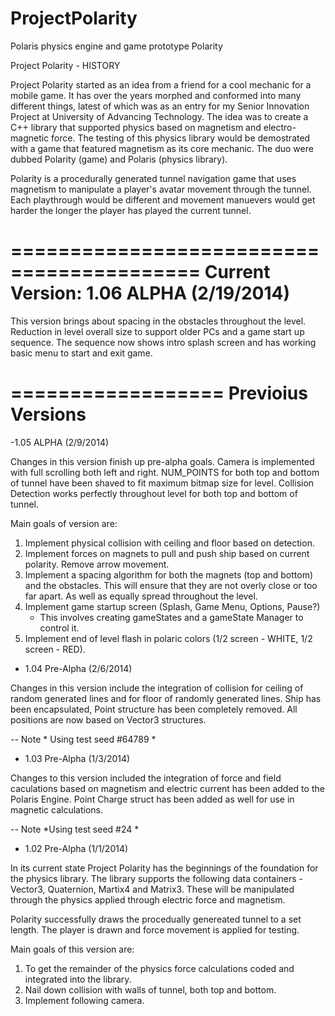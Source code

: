ProjectPolarity
===============

Polaris physics engine and game prototype Polarity

Project Polarity - HISTORY

Project Polarity started as an idea from a friend for a cool mechanic for a mobile game. It has over the years morphed and 
conformed into many different things, latest of which was as an entry for my Senior Innovation Project at University of 
Advancing Technology. The idea was to create a C++ library that supported physics based on magnetism and electro-magnetic
force. The testing of this physics library would be demostrated with a game that featured magnetism as its core mechanic.
The duo were dubbed Polarity (game) and Polaris (physics library). 
  
Polarity is a procedurally generated tunnel navigation game that uses magnetism to manipulate a player's avatar movement
through the tunnel. Each playthrough would be different and movement manuevers would get harder the longer the player has
played the current tunnel. 

==========================================
Current Version: 1.06 ALPHA (2/19/2014)
==========================================

This version brings about spacing in the obstacles throughout the level. Reduction in level overall size to support older PCs and a game start up sequence. The sequence now shows intro splash screen and has working basic menu to start and exit game. 

==================
Previoius Versions
==================
-1.05 ALPHA (2/9/2014)

Changes in this version finish up pre-alpha goals. Camera is implemented with full scrolling both left and right. NUM_POINTS for both top and bottom of tunnel have been shaved to fit maximum bitmap size for level. Collision Detection works perfectly throughout level for both top and bottom of tunnel. 

Main goals of version are:
1) Implement physical collision with ceiling and floor based on detection.
2) Implement forces on magnets to pull and push ship based on current polarity. Remove arrow movement.
3) Implement a spacing algorithm for both the magnets (top and bottom) and the obstacles. This will ensure that they are    not overly close or too far apart. As well as equally spread throughout the level.
4) Implement game startup screen (Splash, Game Menu, Options, Pause?)
      - This involves creating gameStates and a gameState Manager to control it. 
5) Implement end of level flash in polaric colors (1/2 screen - WHITE, 1/2 screen - RED).

- 1.04 Pre-Alpha (2/6/2014)

Changes in this version include the integration of collision for ceiling of random generated lines and for floor of randomly generated lines. Ship has been encapsulated, Point structure has been completely removed. All positions are now based on Vector3 structures. 

-- Note * Using test seed #64789 *

- 1.03 Pre-Alpha (1/3/2014)

Changes to this version included the integration of force and field caculations based on magnetism and electric current 
has been added to the Polaris Engine. Point Charge struct has been added as well for use in magnetic calculations. 

-- Note *Using test seed #24 *

- 1.02 Pre-Alpha (1/1/2014)

In its current state Project Polarity has the beginnings of the foundation for the physics library. The library supports 
the following data containers - Vector3, Quaternion, Martix4 and Matrix3. These will be manipulated through the physics
applied through electric force and magnetism. 

Polarity successfully draws the procedually genereated tunnel to a set length. The player is drawn and force movement is 
applied for testing. 

Main goals of this version are:
1) To get the remainder of the physics force calculations coded and integrated into the library.
2) Nail down collision with walls of tunnel, both top and bottom. 
3) Implement following camera. 
